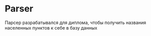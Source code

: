 # Parser

Парсер разрабатывался для диплома, чтобы получить названия населенных пунктов к себе в базу данных




